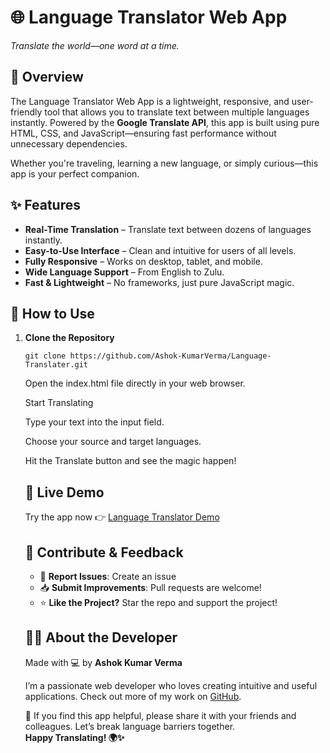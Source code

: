 <h1>🌐 Language Translator Web App</h1>
  <p><em>Translate the world—one word at a time.</em></p>

  <div class="highlight">
    <h2>🚀 Overview</h2>
    <p>The Language Translator Web App is a lightweight, responsive, and user-friendly tool that allows you to translate text between multiple languages instantly. Powered by the <strong>Google Translate API</strong>, this app is built using pure HTML, CSS, and JavaScript—ensuring fast performance without unnecessary dependencies.</p>
    <p>Whether you're traveling, learning a new language, or simply curious—this app is your perfect companion.</p>
  </div>

  <h2>✨ Features</h2>
  <ul>
    <li><strong>Real-Time Translation</strong> – Translate text between dozens of languages instantly.</li>
    <li><strong>Easy-to-Use Interface</strong> – Clean and intuitive for users of all levels.</li>
    <li><strong>Fully Responsive</strong> – Works on desktop, tablet, and mobile.</li>
    <li><strong>Wide Language Support</strong> – From English to Zulu.</li>
    <li><strong>Fast & Lightweight</strong> – No frameworks, just pure JavaScript magic.</li>
  </ul>

  <h2>📖 How to Use</h2>
  <ol>
    <li><strong>Clone the Repository</strong></li>
    <pre><code>git clone https://github.com/Ashok-KumarVerma/Language-Translater.git</code></pre>
Open the index.html file directly in your web browser.

Start Translating

Type your text into the input field.

Choose your source and target languages.

Hit the Translate button and see the magic happen!

  <h2>🔗 Live Demo</h2>
  <p>Try the app now 👉 <a href="https://ashok-kumarverma.github.io/Language-Translater/" target="_blank">Language Translator Demo</a></p>

  <h2>🙌 Contribute & Feedback</h2>
  <ul>
    <li>🐛 <strong>Report Issues</strong>: <a https://ashok-kumarverma.github.io/Language-Translater/issues">Create an issue</a></li>
    <li>📥 <strong>Submit Improvements</strong>: Pull requests are welcome!</li>
    <li>⭐ <strong>Like the Project?</strong> Star the repo and support the project!</li>
  </ul>

  <h2>👨‍💻 About the Developer</h2>
  <p>Made with 💻 by <strong>Ashok Kumar Verma</strong></p>
  <p>I’m a passionate web developer who loves creating intuitive and useful applications. Check out more of my work on <a href="https://github.com/Venkateeshh" target="_blank">GitHub</a>.</p>

  <div class="footer">
    📣 If you find this app helpful, please share it with your friends and colleagues. Let’s break language barriers together.<br>
    <strong>Happy Translating! 🌍✨</strong>
  </div>

</body>
</html>
